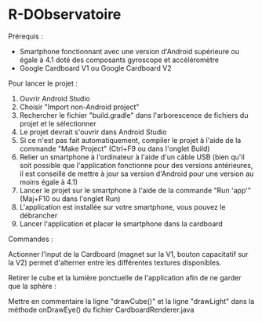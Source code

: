 # R-DObservatoire

Prérequis :
- Smartphone fonctionnant avec une version d'Android supérieure ou égale à 4.1 doté des composants gyroscope et accéléromètre
- Google Cardboard V1 ou Google Cardboard V2

Pour lancer le projet :
  1. Ouvrir Android Studio
  2. Choisir "Import non-Android project"
  3. Rechercher le fichier "build.gradle" dans l'arborescence de fichiers du projet et le sélectionner
  4. Le projet devrait s'ouvrir dans Android Studio
  5. Si ce n'est pas fait automatiquement, compiler le projet à l'aide de la commande "Make Project" (Ctrl+F9 ou dans l'onglet Build)
  6. Relier un smartphone à l'ordinateur à l'aide d'un câble USB (bien qu'il soit possible que l'application fonctionne pour des versions antérieures, il est conseillé de mettre à jour sa version d'Android pour une version au moins égale à 4.1)
  7. Lancer le projet sur le smartphone à l'aide de la commande "Run 'app'" (Maj+F10 ou dans l'onglet Run)
  8. L'application est installée sur votre smartphone, vous pouvez le débrancher
  9. Lancer l'application et placer le smartphone dans la cardboard

Commandes :

Actionner l'input de la Cardboard (magnet sur la V1, bouton capacitatif sur la V2) permet d'alterner entre les différentes textures disponibles.

Retirer le cube et la lumière ponctuelle de l'application afin de ne garder que la sphère :

Mettre en commentaire la ligne "drawCube()" et la ligne "drawLight" dans la méthode onDrawEye() du fichier CardboardRenderer.java
